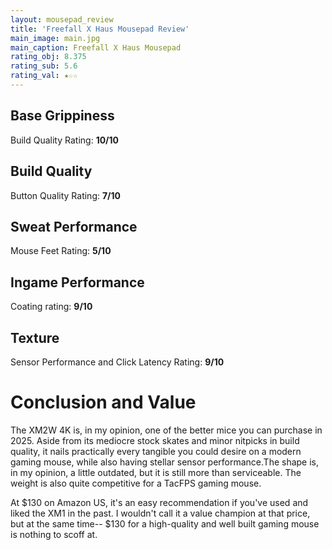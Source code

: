 ```yaml
---
layout: mousepad_review
title: 'Freefall X Haus Mousepad Review'
main_image: main.jpg
main_caption: Freefall X Haus Mousepad
rating_obj: 8.375
rating_sub: 5.6
rating_val: ★☆☆
---
```




## Base Grippiness


Build Quality Rating: **10/10**

## Build Quality


Button Quality Rating: **7/10**

## Sweat Performance


Mouse Feet Rating: **5/10**

## Ingame Performance

Coating rating: **9/10**

## Texture

Sensor Performance and Click Latency Rating: **9/10**


# Conclusion and Value

The XM2W 4K is, in my opinion, one of the better mice you can purchase in 2025. Aside from its mediocre stock skates and minor nitpicks in build quality, it nails practically every tangible you could desire on a modern gaming mouse, while also having stellar sensor performance.The shape is, in my opinion, a little outdated, but it is still more than serviceable. The weight is also quite competitive for a TacFPS gaming mouse.

At $130 on Amazon US, it's an easy recommendation if you've used and liked the XM1 in the past. I wouldn't call it a value champion at that price, but at the same time-- $130 for a high-quality and well built gaming mouse is nothing to scoff at.
